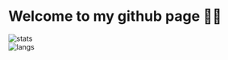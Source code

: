 # Welcome to my github page 🙋‍♂️

![stats](https://github-readme-stats.vercel.app/api?username=fjuton)\
![langs](https://github-readme-stats.vercel.app/api/top-langs/?username=fjuton)
